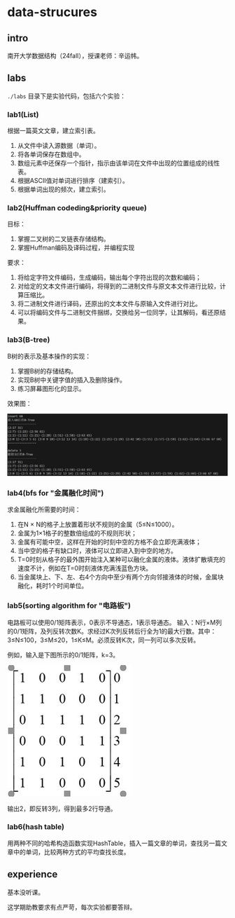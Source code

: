 # data-strucures

## intro

南开大学数据结构（24fall），授课老师：辛运帏。

## labs

`./labs` 目录下是实验代码，包括六个实验：

### lab1(List)

根据一篇英文文章，建立索引表。

1. 从文件中读入源数据（单词）。
2. 将各单词保存在数组中。
3. 数组元素中还保存一个指针，指示由该单词在文件中出现的位置组成的线性表。
4. 根据ASCII值对单词进行排序（建索引）。
5. 根据单词出现的频次，建立索引。

### lab2(Huffman codeding&priority queue)

目标：

1. 掌握二叉树的二叉链表存储结构。
2. 掌握Huffman编码及译码过程，并编程实现

要求：

1. 将给定字符文件编码，生成编码，输出每个字符出现的次数和编码；
2. 对给定的文本文件进行编码，将得到的二进制文件与原文本文件进行比较，计算压缩比。
3. 将二进制文件进行译码，还原出的文本文件与原输入文件进行对比。
4. 可以将编码文件与二进制文件捆绑，交换给另一位同学，让其解码，看还原结果。

### lab3(B-tree)

B树的表示及基本操作的实现：

1. 掌握B树的存储结构。
2. 实现B树中关键字值的插入及删除操作。
3. 练习屏幕图形化的显示。

效果图：

![4阶B-tree图形化实现](labs\lab3\1.jpg)

### lab4(bfs for "金属融化时间")

求金属融化所需要的时间：

1) 在N × N的格子上放置着形状不规则的金属（5≤N≤1000）。
2) 金属为1×1格子的整数倍组成的不规则形状；
3) 金属有可能中空，这样在开始的时刻中空的方格不会立即充满液体；
4) 当中空的格子有缺口时，液体可以立即进入到中空的地方。
5) T=0时刻从格子的最外围开始注入某种可以融化金属的液体。液体扩散填充的速度不计，例如在T=0时刻液体充满浅蓝色方块。
6) 当金属块上、下、左、右4个方向中至少有两个方向邻接液体的时候，金属块融化，耗时1个时间单位。

### lab5(sorting algorithm for "电路板")

电路板可以使用0/1矩阵表示，0表示不导通态，1表示导通态。
输入：N行×M列的0/1矩阵，及列反转次数K。求经过K次列反转后行全为1的最大行数。其中：3≤N≤100，3≤M≤20，1≤K≤M。必须反转K次，同一列可以多次反转。

例如，输入是下图所示的0/1矩阵，k=3。

![](labs\lab5\1.jpg)

输出2，即反转3列，得到最多2行导通。

### lab6(hash table)

用两种不同的哈希构造函数实现HashTable，插入一篇文章的单词，查找另一篇文章中的单词，比较两种方式的平均查找长度。


## experience

基本没听课。

这学期助教要求有点严苛，每次实验都要答辩。
